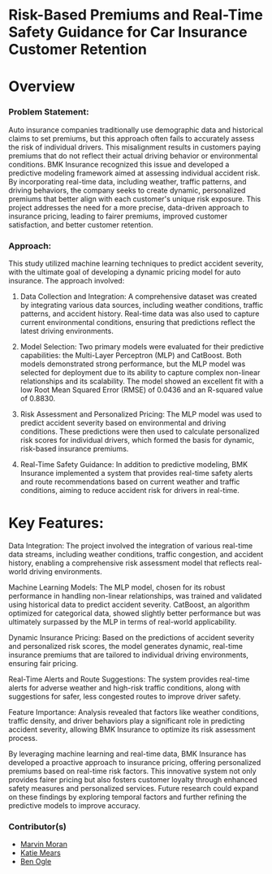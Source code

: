 # Risk-Based Premiums and Real-Time Safety Guidance for Car Insurance Customer Retention

# Overview 
### Problem Statement:
Auto insurance companies traditionally use demographic data and historical claims to set premiums, but this approach often fails to accurately assess the risk of individual drivers. This misalignment results in customers paying premiums that do not reflect their actual driving behavior or environmental conditions. BMK Insurance recognized this issue and developed a predictive modeling framework aimed at assessing individual accident risk. By incorporating real-time data, including weather, traffic patterns, and driving behaviors, the company seeks to create dynamic, personalized premiums that better align with each customer's unique risk exposure. This project addresses the need for a more precise, data-driven approach to insurance pricing, leading to fairer premiums, improved customer satisfaction, and better customer retention.

### Approach:
This study utilized machine learning techniques to predict accident severity, with the ultimate goal of developing a dynamic pricing model for auto insurance. The approach involved:

1.  Data Collection and Integration: 
A comprehensive dataset was created by integrating various data sources, including weather conditions, traffic patterns, and accident history. Real-time data was also used to capture current environmental conditions, ensuring that predictions reflect the latest driving environments.

2. Model Selection: 
Two primary models were evaluated for their predictive capabilities: the Multi-Layer Perceptron (MLP) and CatBoost. Both models demonstrated strong performance, but the MLP model was selected for deployment due to its ability to capture complex non-linear relationships and its scalability. The model showed an excellent fit with a low Root Mean Squared Error (RMSE) of 0.0436 and an R-squared value of 0.8830.

3. Risk Assessment and Personalized Pricing:
The MLP model was used to predict accident severity based on environmental and driving conditions. These predictions were then used to calculate personalized risk scores for individual drivers, which formed the basis for dynamic, risk-based insurance premiums.

4. Real-Time Safety Guidance: In addition to predictive modeling, BMK Insurance implemented a system that provides real-time safety alerts and route recommendations based on current weather and traffic conditions, aiming to reduce accident risk for drivers in real-time.

# Key Features:

Data Integration: The project involved the integration of various real-time data streams, including weather conditions, traffic congestion, and accident history, enabling a comprehensive risk assessment model that reflects real-world driving environments.

Machine Learning Models: The MLP model, chosen for its robust performance in handling non-linear relationships, was trained and validated using historical data to predict accident severity. CatBoost, an algorithm optimized for categorical data, showed slightly better performance but was ultimately surpassed by the MLP in terms of real-world applicability.

Dynamic Insurance Pricing: Based on the predictions of accident severity and personalized risk scores, the model generates dynamic, real-time insurance premiums that are tailored to individual driving environments, ensuring fair pricing.

Real-Time Alerts and Route Suggestions: The system provides real-time alerts for adverse weather and high-risk traffic conditions, along with suggestions for safer, less congested routes to improve driver safety.

Feature Importance: Analysis revealed that factors like weather conditions, traffic density, and driver behaviors play a significant role in predicting accident severity, allowing BMK Insurance to optimize its risk assessment process.

By leveraging machine learning and real-time data, BMK Insurance has developed a proactive approach to insurance pricing, offering personalized premiums based on real-time risk factors. This innovative system not only provides fairer pricing but also fosters customer loyalty through enhanced safety measures and personalized services. Future research could expand on these findings by exploring temporal factors and further refining the predictive models to improve accuracy.

### Contributor(s)
* [Marvin Moran](https://github.com/mmoran90)
* [Katie Mears](https://github.com/KatieMears628)
* [Ben Ogle](https://github.com/dsklnr)
</br>

